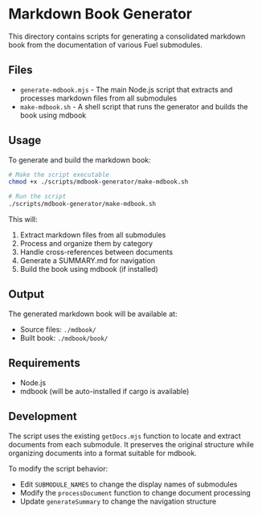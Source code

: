 # Markdown Book Generator

This directory contains scripts for generating a consolidated markdown book from the documentation of various Fuel submodules.

## Files

- `generate-mdbook.mjs` - The main Node.js script that extracts and processes markdown files from all submodules
- `make-mdbook.sh` - A shell script that runs the generator and builds the book using mdbook

## Usage

To generate and build the markdown book:

```bash
# Make the script executable
chmod +x ./scripts/mdbook-generator/make-mdbook.sh

# Run the script
./scripts/mdbook-generator/make-mdbook.sh
```

This will:
1. Extract markdown files from all submodules
2. Process and organize them by category
3. Handle cross-references between documents
4. Generate a SUMMARY.md for navigation
5. Build the book using mdbook (if installed)

## Output

The generated markdown book will be available at:
- Source files: `./mdbook/`
- Built book: `./mdbook/book/`

## Requirements

- Node.js
- mdbook (will be auto-installed if cargo is available)

## Development

The script uses the existing `getDocs.mjs` function to locate and extract documents from each submodule. It preserves the original structure while organizing documents into a format suitable for mdbook.

To modify the script behavior:
- Edit `SUBMODULE_NAMES` to change the display names of submodules
- Modify the `processDocument` function to change document processing
- Update `generateSummary` to change the navigation structure 